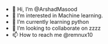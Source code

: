 - 👋 Hi, I’m @ArshadMasood
- 👀 I’m interested in Machine learning.
- 🌱 I’m currently learning python
- 💞️ I’m looking to collaborate on zzzz
- 📫 How to reach me @remnux10 

<!---
ArshadMasood/ArshadMasood is a ✨ special ✨ repository because its `README.md` (this file) appears on your GitHub profile.
You can click the Preview link to take a look at your changes.
--->
